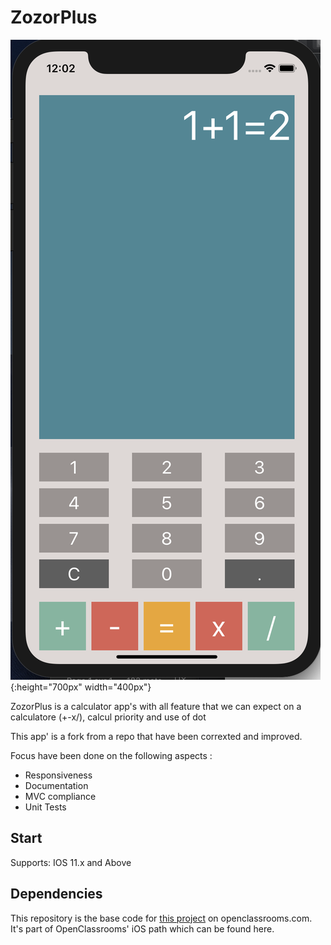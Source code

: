 

# ZozorPlus


![Screenshot](ZozorPlusScreen.png ){:height="700px" width="400px"}


ZozorPlus is a calculator app's with all feature that we can expect on a calculatore (+-x/), calcul priority and use of dot

This app' is a  fork from a repo that have been correxted and improved. 

Focus have been done on the following aspects :
- Responsiveness
- Documentation
- MVC compliance
- Unit Tests


## Start
Supports: IOS 11.x and Above


## Dependencies
This repository is the base code for [this project](https://openclassrooms.com/projects/ameliorer-une-application-existante) on openclassrooms.com.
It's part of OpenClassrooms' iOS path which can be found here.
